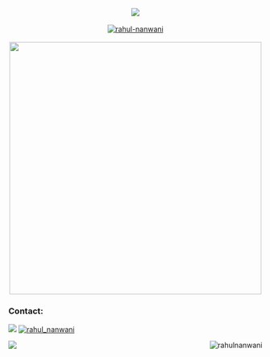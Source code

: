 <p align="center">
<a href="https://github.com/anuraghazra/github-readme-stats"><img align="center" src="https://github-readme-stats.vercel.app/api/top-langs/?username=rahul-nanwani&show_icons=true&layout=compact&theme=dark&count_private=true" /></a>
<br><br>
<a href="https://github.com/ryo-ma/github-profile-trophy"><img align="center" src="https://github-profile-trophy.vercel.app/?username=rahul-nanwani&theme=dark" alt="rahul-nanwani" /></a>
<br><br>
<a href="https://github.com/anuraghazra/github-readme-stats"><img width="500" src="https://github-readme-stats.vercel.app/api?username=rahul-nanwani&show_icons=true&theme=dark&count_private=true" /></a></br></p>
<h3 align="left">Contact:</h3>
<a href="mailto:contact@rahulnanwani.tk"><img src="https://img.shields.io/badge/contact%40rahulnanwani.tk-blue?style=for-the-badge&logo=gmail" /></a>
<a href="https://twitter.com/rahul_nanwani" target="blank"><img src="https://img.shields.io/twitter/follow/rahul_nanwani?logo=twitter&style=for-the-badge" alt="rahul_nanwani" /></a></p>
<p><a align="left" href="https://discordapp.com/users/458279513349160963"><img src="https://img.shields.io/badge/Discord-WOLF%231830-7289DA?logo=discord&style=for-the-badgel" /></a>
<img align="right" src="https://komarev.com/ghpvc/?username=rahul-nanwani&label=Profile%20views&color=0e75b6&style=flat" alt="rahulnanwani" /></p>
